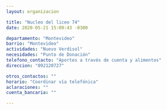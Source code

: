 ```yaml
---
layout: organizacion

title: "Nucleo del liceo 74"
date: 2020-05-21 15:09:43 -0300

departamento: "Montevideo"
barrio: "Montevideo"
actividades: "Nuevo Verdisol"
necesidades: "Punto de Donación"
telefono_contacto: "Aportes a través de cuenta y alimentos"
direccion: "092120727"

otros_contactos: ""
horario: "Coordinar vía telefónica"
aclaraciones: ""
cuenta_bancaria: ""

---
```

